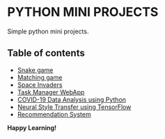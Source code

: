 # PYTHON MINI PROJECTS

Simple python mini projects.

## Table of contents
* [Snake game](https://github.com/Shaikvaseemnaazleen/Python-Mini-Projects/tree/master/Snake-Game)
* [Matching game](https://github.com/Shaikvaseemnaazleen/Python-Mini-Projects/tree/master/Matching%20Game)
* [Space Invaders](https://github.com/Shaikvaseemnaazleen/Python-Mini-Projects/tree/master/Space%20Invaders)
* [Task Manager WebApp](https://github.com/Shaikvaseemnaazleen/Python-Mini-Projects/tree/master/To-Do-List-App)
* [COVID-19 Data Analysis using Python](https://github.com/Shaikvaseemnaazleen/Python-Mini-Projects/tree/master/COVID-19-DataAnalysis-using-Python)
* [Neural Style Transfer using TensorFlow](https://github.com/Shaikvaseemnaazleen/Python-Mini-Projects/tree/master/Neural%20Style%20Transfer%20using%20TensorFlow)
* [Recommendation System](https://github.com/Shaikvaseemnaazleen/Python-Mini-Projects/tree/master/Recommendation%20System)

**Happy Learning!**

